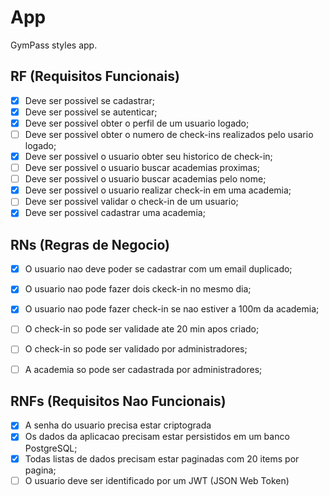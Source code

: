# App

GymPass styles app.

## RF (Requisitos Funcionais)

- [x] Deve ser possivel se cadastrar;
- [x] Deve ser possivel se autenticar;
- [x] Deve ser possivel obter o perfil de um usuario logado;
- [ ] Deve ser possivel obter o numero de check-ins realizados pelo usario logado;
- [x] Deve ser possivel o usuario obter seu historico de check-in;
- [ ] Deve ser possivel o usuario buscar academias proximas;
- [ ] Deve ser possivel o usuario buscar academias pelo nome;
- [x] Deve ser possivel o usuario realizar check-in em uma academia;
- [ ] Deve ser possivel validar o check-in de um usuario;
- [x] Deve ser possivel cadastrar uma academia;

## RNs (Regras de Negocio)

- [x] O usuario nao deve poder se cadastrar com um email duplicado;
- [x] O usuario nao pode fazer dois ckeck-in no mesmo dia;
- [x] O usuario nao pode fazer check-in se nao estiver a 100m da academia;
- [ ] O check-in so pode ser validade ate 20 min apos criado;
- [ ] O check-in so pode ser validado por administradores;
- [ ] A academia so pode ser cadastrada por administradores;


## RNFs (Requisitos Nao Funcionais)	

- [x] A senha do usuario precisa estar criptograda
- [x] Os dados da aplicacao precisam estar persistidos em um banco PostgreSQL;
- [x] Todas listas de dados precisam estar paginadas com 20 items por pagina;
- [ ] O usuario deve ser identificado por um JWT (JSON Web Token)